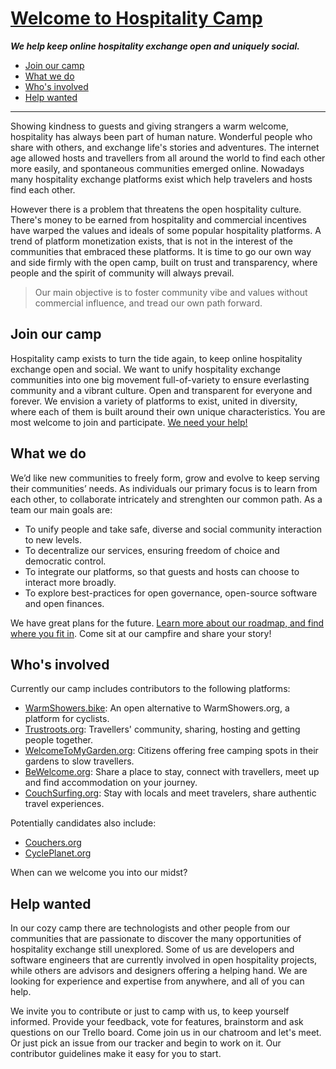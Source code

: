 # [Welcome to Hospitality Camp](#)

_**We help keep online hospitality exchange open and uniquely social.**_

- [Join our camp](#join-our-camp)
- [What we do](#what-we-do)
- [Who's involved](#whos-involved)
- [Help wanted](#help-wanted)

---

Showing kindness to guests and giving strangers a warm welcome, hospitality has always been part of human nature. Wonderful people who share with others, and exchange life's stories and adventures. The internet age allowed hosts and travellers from all around the world to find each other more easily, and spontaneous communities emerged online. Nowadays many hospitality exchange platforms exist which help travelers and hosts find each other.

However there is a problem that threatens the open hospitality culture. There's money to be earned from hospitality and commercial incentives have warped the values and ideals of some popular hospitality platforms. A trend of platform monetization exists, that is not in the interest of the communities that embraced these platforms. It is time to go our own way and side firmly with the open camp, built on trust and transparency,  where people and the spirit of community will always prevail.

> Our main objective is to foster community vibe and values without commercial influence, and tread our own path forward.

## Join our camp

Hospitality camp exists to turn the tide again, to keep online hospitality exchange open and social. We want to unify hospitality exchange communities into one big movement full-of-variety to ensure everlasting community and a vibrant culture. Open and transparent for everyone and forever. We envision a variety of platforms to exist, united in diversity, where each of them is built around their own unique characteristics. You are most welcome to join and participate. [We need your help!](#help-wanted)

## What we do

We’d like new communities to freely form, grow and evolve to keep serving their communities’ needs. As individuals our primary focus is to learn from each other, to collaborate intricately and strenghten our common path. As a team our main goals are:

- To unify people and take safe, diverse and social community interaction to new levels.
- To decentralize our services, ensuring freedom of choice and democratic control.
- To integrate our platforms, so that guests and hosts can choose to interact more broadly.
- To explore best-practices for open governance, open-source software and open finances.

We have great plans for the future. [Learn more about our roadmap, and find where you fit in](learn-more.md). Come sit at our campfire and share your story!

## Who's involved

Currently our camp includes contributors to the following platforms:

- [WarmShowers.bike](https://warmshowers.bike/): An open alternative to WarmShowers.org, a platform for cyclists.
- [Trustroots.org](https://www.trustroots.org/): Travellers' community, sharing, hosting and getting people together.
- [WelcomeToMyGarden.org](https://welcometomygarden.org/): Citizens offering free camping spots in their gardens to slow travellers.
- [BeWelcome.org](https://bewelcome.org/): Share a place to stay, connect with travellers, meet up and find accommodation on your journey.
- [CouchSurfing.org](https://couchsurfing.org/): Stay with locals and meet travelers, share authentic travel experiences.

Potentially candidates also include:

- [Couchers.org](https://couchers.org)
- [CyclePlanet.org](https://cycleplanet.org)

When can we welcome you into our midst?

## Help wanted

In our cozy camp there are technologists and other people from our communities that are passionate to discover the many opportunities of hospitality exchange still unexplored. Some of us are developers and software engineers that are currently involved in open hospitality projects, while others are advisors and designers offering a helping hand. We are looking for experience and expertise from anywhere, and all of you can help.

We invite you to contribute or just to camp with us, to keep yourself informed. Provide your feedback, vote for features, brainstorm and ask questions on our Trello board. Come join us in our chatroom and let's meet. Or just pick an issue from our tracker and begin to work on it. Our contributor guidelines make it easy for you to start.